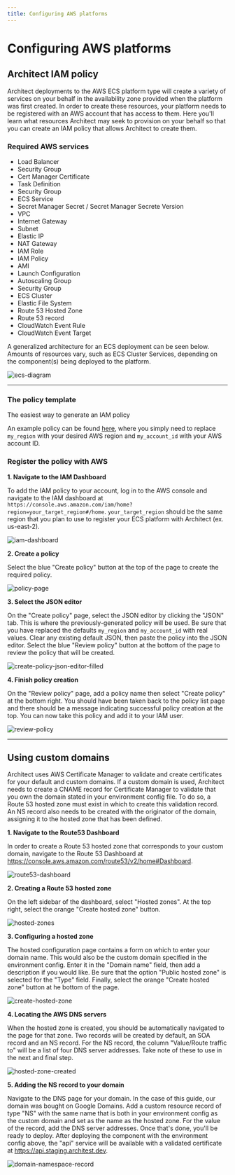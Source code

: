```yaml
---
title: Configuring AWS platforms
---
```


# Configuring AWS platforms

## Architect IAM policy

Architect deployments to the AWS ECS platform type will create a variety of services on your behalf in the availability zone provided when the platform was first created. In order to create these resources, your platform needs to be registered with an AWS account that has access to them. Here you'll learn what resources Architect may seek to provision on your behalf so that you can create an IAM policy that allows Architect to create them.

### Required AWS services

* Load Balancer
* Security Group
* Cert Manager Certificate
* Task Definition
* Security Group
* ECS Service
* Secret Manager Secret / Secret Manager Secrete Version
* VPC
* Internet Gateway
* Subnet
* Elastic IP
* NAT Gateway
* IAM Role
* IAM Policy
* AMI
* Launch Configuration
* Autoscaling Group
* Security Group
* ECS Cluster
* Elastic File System
* Route 53 Hosted Zone
* Route 53 record
* CloudWatch Event Rule
* CloudWatch Event Target

A generalized architecture for an ECS deployment can be seen below. Amounts of resources vary, such as ECS Cluster Services, depending on the component(s) being deployed to the platform.

![ecs-diagram](./images/ecs-diagram.png)

<hr />

### The policy template

The easiest way to generate an IAM policy

An example policy can be found [here](https://api.architect.io/accounts/3ed6f3a7-28cf-49b6-88dd-0a54d319045d/aws-iam-policy?region=my_region&aws_account_id=my_account_id), where you simply need to replace `my_region` with your desired AWS region and `my_account_id` with your AWS account ID.

### Register the policy with AWS

<strong>1. Navigate to the IAM Dashboard</strong>

To add the IAM policy to your account, log in to the AWS console and navigate to the IAM dashboard at `https://console.aws.amazon.com/iam/home?region=your_target_region#/home`. `your_target_region` should be the same region that you plan to use to register your ECS platform with Architect (ex. us-east-2).

![iam-dashboard](./images/iam-dashboard.png)

<strong>2. Create a policy</strong>

Select the blue "Create policy" button at the top of the page to create the required policy.

![policy-page](./images/policy-page.png)

<strong>3. Select the JSON editor</strong>

On the "Create policy" page, select the JSON editor by clicking the "JSON" tab. This is where the previously-generated policy will be used. Be sure that you have replaced the defaults `my_region` and `my_account_id` with real values. Clear any existing default JSON, then paste the policy into the JSON editor. Select the blue "Review policy" button at the bottom of the page to review the policy that will be created.

![create-policy-json-editor-filled](./images/create-policy-json-editor-filled.png)

<strong>4. Finish policy creation</strong>

On the "Review policy" page, add a policy name then select "Create policy" at the bottom right. You should have been taken back to the policy list page and there should be a message indicating successful policy creation at the top. You can now take this policy and add it to your IAM user.

![review-policy](./images/review-policy.png)

<hr />

## Using custom domains

Architect uses AWS Certificate Manager to validate and create certificates for your default and custom domains. If a custom domain is used, Architect needs to create a CNAME record for Certificate Manager to validate that you own the domain stated in your environment config file. To do so, a Route 53 hosted zone must exist in which to create this validation record. An NS record also needs to be created with the originator of the domain, assigning it to the hosted zone that has been defined.

<strong>1. Navigate to the Route53 Dashboard</strong>

In order to create a Route 53 hosted zone that corresponds to your custom domain, navigate to the Route 53 Dashboard at https://console.aws.amazon.com/route53/v2/home#Dashboard.

![route53-dashboard](./images/route53-dashboard.png)

<strong>2. Creating a Route 53 hosted zone</strong>

On the left sidebar of the dashboard, select "Hosted zones". At the top right, select the orange "Create hosted zone" button.

![hosted-zones](./images/hosted-zones.png)

<strong>3. Configuring a hosted zone</strong>

The hosted configuration page contains a form on which to enter your domain name. This would also be the custom domain specified in the environment config. Enter it in the "Domain name" field, then add a description if you would like. Be sure that the option "Public hosted zone" is selected for the "Type" field. Finally, select the orange "Create hosted zone" button at he bottom of the page.

![create-hosted-zone](./images/create-hosted-zone.png)

<strong>4. Locating the AWS DNS servers</strong>

When the hosted zone is created, you should be automatically navigated to the page for that zone. Two records will be created by default, an SOA record and an NS record. For the NS record, the column "Value/Route traffic to" will be a list of four DNS server addresses. Take note of these to use in the next and final step.

![hosted-zone-created](./images/hosted-zone-created.png)

<strong>5. Adding the NS record to your domain</strong>

Navigate to the DNS page for your domain. In the case of this guide, our domain was bought on Google Domains. Add a custom resource record of type "NS" with the same name that is both in your environment config as the custom domain and set as the name as the hosted zone. For the value of the record, add the DNS server addresses. Once that's done, you'll be ready to deploy. After deploying the component with the environment config above, the "api" service will be available with a validated certificate at https://api.staging.architest.dev.

![domain-namespace-record](./images/domain-namespace-record.png)
